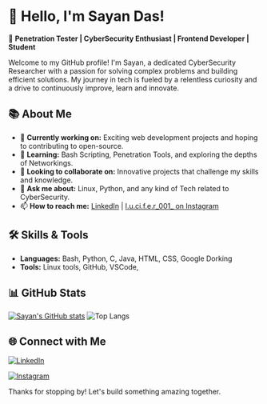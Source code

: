 # 👋 Hello, I'm Sayan Das!

🌟 **Penetration Tester | CyberSecurity Enthusiast | Frontend Developer | Student**

Welcome to my GitHub profile! I'm Sayan, a dedicated CyberSecurity Researcher with a passion for solving complex problems and building efficient solutions. My journey in tech is fueled by a relentless curiosity and a drive to continuously improve, learn and innovate.

## 📚 About Me

- 🔭 **Currently working on:** Exciting web development projects and hoping to contributing to open-source.
- 🌱 **Learning:** Bash Scripting, Penetration Tools, and exploring the depths of Networkings.
- 👯 **Looking to collaborate on:** Innovative projects that challenge my skills and knowledge.
- 💬 **Ask me about:** Linux, Python, and any kind of Tech related to CyberSecurity.
- 📫 **How to reach me:**  [LinkedIn](https://www.linkedin.com/in/sayan-das-05a255316/) | [l.u.ci.f.e.r_001_ on Instagram](https://www.instagram.com/l.u.c.i.f.e.r_001_/)


## 🛠️ Skills & Tools

- **Languages:** Bash, Python, C, Java, HTML, CSS, Google Dorking
- **Tools:** Linux tools, GitHub, VSCode,

## 📊 GitHub Stats

[![Sayan's GitHub stats](https://github-readme-stats.vercel.app/api?username=Sayan-das-001&show_icons=true&theme=radical)](https://github.com/Sayan-das-001/github-readme-stats)
![Top Langs](https://github-readme-stats.vercel.app/api/top-langs/?username=Sayan-das-001&layout=compact&theme=radical)


## 🌐 Connect with Me

[![LinkedIn](https://img.shields.io/badge/LinkedIn-%230077B5.svg?&style=for-the-badge&logo=linkedin&logoColor=white)](https://www.linkedin.com/in/sayan-das-05a255316/)

[![Instagram](https://img.shields.io/badge/Instagram-%23E4405F.svg?&style=for-the-badge&logo=instagram&logoColor=white)](https://www.instagram.com/l.u.c.i.f.e.r_001_/)


Thanks for stopping by! Let's build something amazing together.
